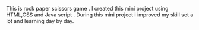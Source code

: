 This is rock paper scissors game . I created this mini project using HTML,CSS and Java script . During this mini project i improved my skill set a lot and learning day by day. 

